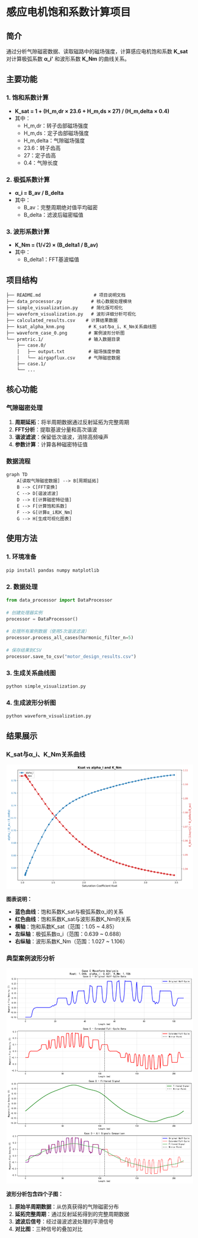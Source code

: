 # 感应电机饱和系数计算项目

## 简介

通过分析气隙磁密数据、读取磁路中的磁场强度，计算感应电机饱和系数 **K_sat** 对计算极弧系数 **α_i'** 和波形系数 **K_Nm** 的曲线关系。

## 主要功能

### 1. 饱和系数计算
- **K_sat = 1 + (H_m,dr × 23.6 + H_m,ds × 27) / (H_m,delta × 0.4)**
- 其中：
  - H_m,dr：转子齿部磁场强度
  - H_m,ds：定子齿部磁场强度  
  - H_m,delta：气隙磁场强度
  - 23.6：转子齿高
  - 27：定子齿高
  - 0.4：气隙长度

### 2. 极弧系数计算
- **α_i = B_av / B_delta**
- 其中：
  - B_av：完整周期绝对值平均磁密
  - B_delta：滤波后磁密幅值

### 3. 波形系数计算
- **K_Nm = (1/√2) × (B_delta1 / B_av)**
- 其中：
  - B_delta1：FFT基波幅值

## 项目结构

```
├── README.md                    # 项目说明文档
├── data_processor.py           # 核心数据处理模块
├── simple_visualization.py     # 简化版可视化
├── waveform_visualization.py   # 波形详细分析可视化
├── calculated_results.csv    # 计算结果数据
├── ksat_alpha_knm.png         # K_sat与α_i、K_Nm关系曲线图
├── waveform_case_0.png        # 案例波形分析图
└── prmtric.1/                 # 输入数据目录
    ├── case.0/
    │   ├── output.txt         # 磁场强度参数
    │   └── airgapflux.csv     # 气隙磁密数据
    ├── case.1/
    └── ...
```

## 核心功能

### 气隙磁密处理
1. **周期延拓**：将半周期数据通过反射延拓为完整周期
2. **FFT分析**：提取基波分量和高次谐波
3. **谐波滤波**：保留低次谐波，消除高频噪声
4. **参数计算**：计算各种磁密特征值

### 数据流程
```mermaid
graph TD
    A[读取气隙磁密数据] --> B[周期延拓]
    B --> C[FFT变换]
    C --> D[谐波滤波]
    D --> E[计算磁密特征值]
    E --> F[计算饱和系数]
    F --> G[计算α_i和K_Nm]
    G --> H[生成可视化图表]
```

## 使用方法

### 1. 环境准备
```bash
pip install pandas numpy matplotlib
```

### 2. 数据处理
```python
from data_processor import DataProcessor

# 创建处理器实例
processor = DataProcessor()

# 处理所有案例数据（使用5次谐波滤波）
processor.process_all_cases(harmonic_filter_n=5)

# 保存结果到CSV
processor.save_to_csv("motor_design_results.csv")
```

### 3. 生成关系曲线图
```python
python simple_visualization.py
```

### 4. 生成波形分析图
```python
python waveform_visualization.py
```

## 结果展示

### K_sat与α_i、K_Nm关系曲线

![K_sat关系曲线](ksat_alpha_knm.png)

**图表说明：**
- **蓝色曲线**：饱和系数K_sat与极弧系数α_i的关系
- **红色曲线**：饱和系数K_sat与波形系数K_Nm的关系
- **横轴**：饱和系数K_sat（范围：1.05 ~ 4.85）
- **左纵轴**：极弧系数α_i（范围：0.639 ~ 0.688）
- **右纵轴**：波形系数K_Nm（范围：1.027 ~ 1.106）

### 典型案例波形分析

![案例0波形分析](waveform_case_0.png)

**波形分析包含四个子图：**
1. **原始半周期数据**：从仿真获得的气隙磁密分布
2. **延拓完整周期**：通过反射延拓得到的完整周期数据
3. **滤波后信号**：经过谐波滤波处理的平滑信号
4. **对比图**：三种信号的叠加对比